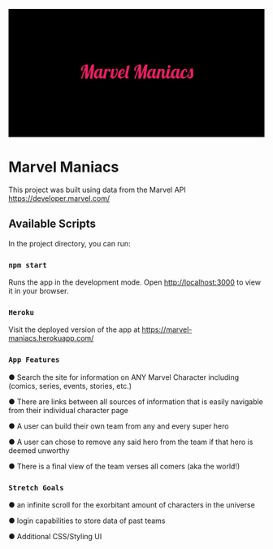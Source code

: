 ![MainImage!](/public/images/Marvel_Maniacs.png)

# Marvel Maniacs

This project was built using data from the Marvel API https://developer.marvel.com/

## Available Scripts

In the project directory, you can run:

### `npm start`

Runs the app in the development mode.
Open [http://localhost:3000](http://localhost:3000) to view it in your browser.

### `Heroku`

Visit the deployed version of the app at https://marvel-maniacs.herokuapp.com/

### `App Features`

● Search the site for information on ANY Marvel Character including (comics, series, events, stories, etc.)

● There are links between all sources of information that is easily navigable from their individual character page

● A user can build their own team from any and every super hero

● A user can chose to remove any said hero from the team if that hero is deemed unworthy

● There is a final view of the team verses all comers (aka the world!)

### `Stretch Goals`

● an infinite scroll for the exorbitant amount of characters in the universe

● login capabilities to store data of past teams

● Additional CSS/Styling UI
